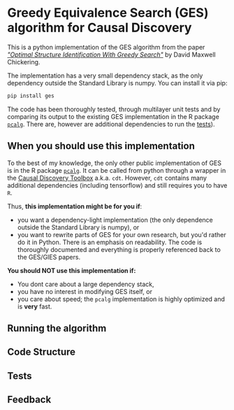 # Greedy Equivalence Search (GES) algorithm for Causal Discovery

This is a python implementation of the GES algorithm from the paper [*"Optimal Structure Identification With Greedy Search"*]((https://www.jmlr.org/papers/volume3/chickering02b/chickering02b.pdf)) by David Maxwell Chickering.

The implementation has a very small dependency stack, as the only dependency outside the Standard Library is numpy. You can install it via pip:

```bash
pip install ges
```
The code has been thoroughly tested, through multilayer unit tests and by comparing its output to the existing GES implementation in the R package [`pcalg`](https://www.rdocumentation.org/packages/pcalg/versions/2.7-1). There are, however are additional dependencies to run the [tests](#tests)).

## When you should use this implementation

To the best of my knowledge, the only other public implementation of GES is in the R package [`pcalg`](https://www.rdocumentation.org/packages/pcalg/versions/2.7-1). It can be called from python through a wrapper in the [Causal Discovery Toolbox](https://github.com/FenTechSolutions/CausalDiscoveryToolbox) a.k.a. `cdt`. However, `cdt` contains many additional dependencies (including tensorflow) and still requires you to have `R`.

Thus, **this implementation might be for you if**:

- you want a dependency-light implementation (the only dependence outside the Standard Library is numpy), or
- you want to rewrite parts of GES for your own research, but you'd rather do it in Python. There is an emphasis on readability. The code is thoroughly documented and everything is properly referenced back to the GES/GIES papers.

**You should NOT use this implementation if:**

- You dont care about a large dependency stack,
- you have no interest in modifying GES itself, or
- you care about speed; the `pcalg` implementation is highly optimized and is **very** fast.

## Running the algorithm

## Code Structure

## Tests

## Feedback
